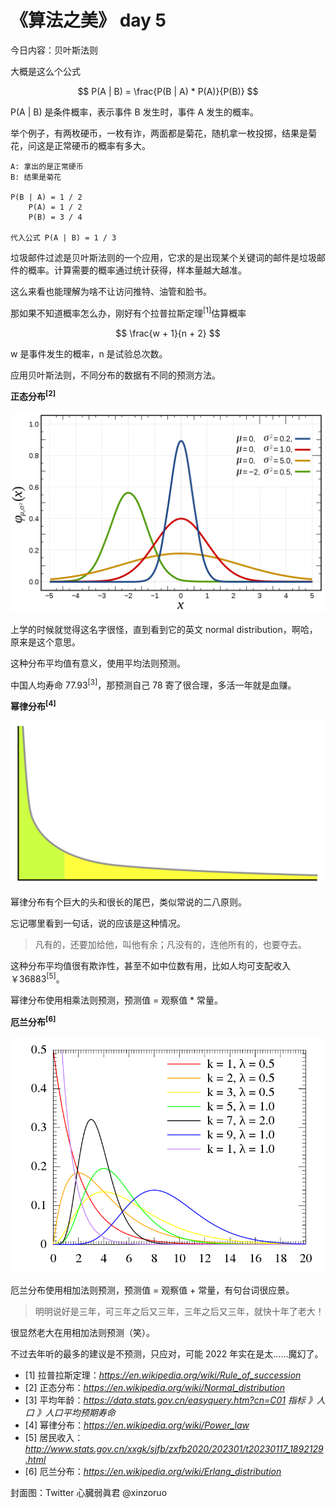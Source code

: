 # 《算法之美》 day 5

今日内容：贝叶斯法则

大概是这么个公式

$$
P(A | B) = \frac{P(B | A) * P(A)}{P(B)}
$$

P(A | B) 是条件概率，表示事件 B 发生时，事件 A 发生的概率。

举个例子，有两枚硬币，一枚有诈，两面都是菊花，随机拿一枚投掷，结果是菊花，问这是正常硬币的概率有多大。

```
A: 拿出的是正常硬币
B: 结果是菊花

P(B | A) = 1 / 2
    P(A) = 1 / 2
    P(B) = 3 / 4

代入公式 P(A | B) = 1 / 3
```

垃圾邮件过滤是贝叶斯法则的一个应用，它求的是出现某个关键词的邮件是垃圾邮件的概率。计算需要的概率通过统计获得，样本量越大越准。

这么来看也能理解为啥不让访问推特、油管和脸书。

那如果不知道概率怎么办，刚好有个拉普拉斯定理<sup>[1]</sup>估算概率

$$
\frac{w + 1}{n + 2}
$$

w 是事件发生的概率，n 是试验总次数。

应用贝叶斯法则，不同分布的数据有不同的预测方法。

**正态分布<sup>[2]</sup>**

![](22-1.png)

上学的时候就觉得这名字很怪，直到看到它的英文 normal distribution，啊哈，原来是这个意思。

这种分布平均值有意义，使用平均法则预测。

中国人均寿命 77.93<sup>[3]</sup>，那预测自己 78 寄了很合理，多活一年就是血赚。

**幂律分布<sup>[4]</sup>**

![](22-2.png)

幂律分布有个巨大的头和很长的尾巴，类似常说的二八原则。

忘记哪里看到一句话，说的应该是这种情况。

> 凡有的，还要加给他，叫他有余；凡没有的，连他所有的，也要夺去。

这种分布平均值很有欺诈性，甚至不如中位数有用，比如人均可支配收入￥36883<sup>[5]</sup>。

幂律分布使用相乘法则预测，预测值 = 观察值 * 常量。

**厄兰分布<sup>[6]</sup>**

![](22-3.png)

<!-- 这个分布有点像歪了的正则分布。 -->

厄兰分布使用相加法则预测，预测值 = 观察值 + 常量，有句台词很应景。

> 明明说好是三年，可三年之后又三年，三年之后又三年，就快十年了老大！

很显然老大在用相加法则预测（笑）。

不过去年听的最多的建议是不预测，只应对，可能 2022 年实在是太……魔幻了。

+ [1] 拉普拉斯定理：*https://en.wikipedia.org/wiki/Rule_of_succession*
+ [2] 正态分布：*https://en.wikipedia.org/wiki/Normal_distribution*
+ [3] 平均年龄：*https://data.stats.gov.cn/easyquery.htm?cn=C01 指标 》人口 》人口平均预期寿命*
+ [4] 幂律分布：*https://en.wikipedia.org/wiki/Power_law*
+ [5] 居民收入：*http://www.stats.gov.cn/xxgk/sjfb/zxfb2020/202301/t20230117_1892129.html*
+ [6] 厄兰分布：*https://en.wikipedia.org/wiki/Erlang_distribution*

封面图：Twitter 心臓弱眞君 @xinzoruo